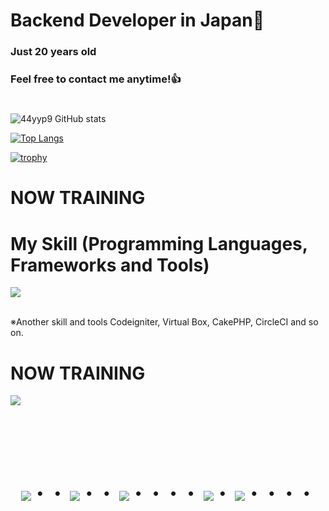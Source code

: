 # Backend Developer in Japan👋
### Just 20 years old 
### Feel free to contact me anytime!👍
#
![44yyp9 GitHub stats](https://github-readme-stats.vercel.app/api?username=44yyp9&show_icons=true&theme=vue-dark)

[![Top Langs](https://github-readme-stats.vercel.app/api/top-langs/?username=44yyp9&layout=compact&theme=vue-dark)](https://github.com/anuraghazra/github-readme-stats)

[![trophy](https://github-profile-trophy.vercel.app/?username=44yyp9&theme=discord)](https://github.com/ryo-ma/github-profile-trophy)


# NOW TRAINING



# My Skill (Programming Languages, Frameworks and Tools)

<img src="https://skillicons.dev/icons?i=html,css,js,python,cs,cpp,java,php,unity,github,vscode,discord" /> <br /><br />

  ※Another skill and tools
  Codeigniter, Virtual Box, CakePHP, CircleCI and so on.
  
# NOW TRAINING

<img src="https://skillicons.dev/icons?i=cpp,python,cs,unity,github" /> <br /><br />


<!-- --------------------------------- :) ---------------------------------- -->

<br><br><br>

<div align="center">
    <h1>
        <img src="https://user-images.githubusercontent.com/44926913/175852850-3fb6c715-1856-41ff-8c1f-94ce3b03b458.gif">・・
        <img src="https://user-images.githubusercontent.com/44926913/175853109-f8850656-6704-4a8a-bee6-9aca154d929b.gif">・・
        <img src="https://user-images.githubusercontent.com/44926913/175853154-5449d974-975e-44a6-ab84-a86031265e40.gif">・・・・
        <img src="https://user-images.githubusercontent.com/44926913/175853109-f8850656-6704-4a8a-bee6-9aca154d929b.gif">・
        <img src="https://user-images.githubusercontent.com/44926913/175853154-5449d974-975e-44a6-ab84-a86031265e40.gif">・・・・
    </h1>
  </div>
<br><br><br>

<!--
**44yyp9/44yyp9** is a ✨ _special_ ✨ repository because its `README.md` (this file) appears on your GitHub profile.

Here are some ideas to get you started:

- 🔭 I’m currently working on ...
- 🌱 I’m currently learning ...
- 👯 I’m looking to collaborate on ...
- 🤔 I’m looking for help with ...
- 💬 Ask me about ...
- 📫 How to reach me: ...
- 😄 Pronouns: ...
- ⚡ Fun fact: ...
-->
